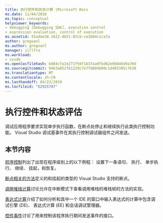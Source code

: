 ```yaml
---
title: 执行控件和状态计算 |Microsoft Docs
ms.date: 11/04/2016
ms.topic: conceptual
helpviewer_keywords:
- debugging [Debugging SDK], execution control
- expression evaluation, control of execution
ms.assetid: 55adde38-1622-4b51-83cb-ce1b04c1ca7a
author: gregvanl
ms.author: gregvanl
manager: jillfra
ms.workload:
- vssdk
ms.openlocfilehash: bd04cfa1e271f94f1b37aa0fbd62e9b846d9a70d
ms.sourcegitcommit: 94b3a052fb1229c7e7f8804b09c1d403385c7630
ms.translationtype: MT
ms.contentlocale: zh-CN
ms.lasthandoff: 04/23/2019
ms.locfileid: "62925707"
---
```

# <a name="execution-control-and-state-evaluation"></a>执行控件和状态评估
调试应用程序要求实现单步执行函数，在断点处停止和继续执行此类执行控制功能。 Visual Studio 调试基事件在其执行控制调试器组件之间发送。

## <a name="in-this-section"></a>本节内容
 [程序控制](../../extensibility/debugger/program-control.md)列出了出现在程序级别上的以下例程： 设置下一条语句、 执行、 单步执行、 继续、 挂起，和恢复。

 [断点相关的方法](../../extensibility/debugger/breakpoint-related-methods.md)定义的和挂起的类型的 Visual Studio 支持的断点。

 [调用堆栈计算](../../extensibility/debugger/call-stack-evaluation.md)讨论允许在中断模式下查看调用堆栈的堆栈帧的方法的实现。

 [表达式计算](../../extensibility/debugger/expression-evaluation-visual-studio-debugging-sdk.md)介绍了如何分析和其中一个 IDE 的窗口中输入表达式的计算中包含调试引擎 (DE)、 表达式计算 (EE) 和会话调试管理器。

 [控件事件](../../extensibility/debugger/control-events.md)讨论了用来控制该程序执行期间发送事件的接口。